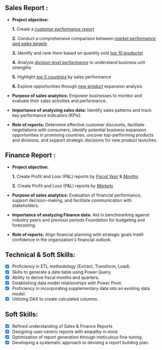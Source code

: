 ## Sales Report :


- **Project objective:** 

    **1.** Create a _[customer performance report](https://github.com/shahwajahmad/Excel-Sales-Analytics-/blob/main/customer%20performance%20report%20pdf.pdf)_ 

    **2.** Conduct a comprehensive comparison between _[market performance and sales targets](https://github.com/shahwajahmad/Excel-Sales-Analytics-/blob/main/market%20performance%20vs%20target%20PDF.pdf)_

    **3.** Identify and rank them based on quantity sold _[top 10 productst](https://github.com/shahwajahmad/Excel-Sales-Analytics-/blob/main/Top%2010%20Products%20PDF.pdf)_ 

    **4.** Analyze _[division-level performance](https://github.com/shahwajahmad/Excel-Sales-Analytics-/blob/main/Division%20level%20report%20PDF.pdf)_ to understand business unit strengths

    **5.** Highlight _[top 5 countries](https://github.com/shahwajahmad/Excel-Sales-Analytics-/blob/main/Top%205%20Countries%20in%202021%20PDF.pdf)_ by sales performance

    **6.** Explore opportunities through _[new product](https://github.com/shahwajahmad/Excel-Sales-Analytics-/blob/main/new%20products%20in%202021%20PDF.pdf)_ expansion analysis

- **Purpose of sales analytics:** Empower businesses to monitor and evaluate their sales activities and performance.

- **Importance of analyzing sales data:** Identify sales patterns and track key performance indicators (KPIs).

- **Role of reports:** Determine effective customer discounts, facilitate negotiations with consumers, identify potential business expansion opportunities in promising countries, uncover top-performing products and divisions, and support strategic decisions for new product launches.


## Finance Report :

- **Project objective:** 

    **1.** Create Profit and Loss (P&L) reports by _[Fiscal Year](https://github.com/shahwajahmad/Excel-Sales-Analytics-/blob/main/P%26L%20Statement%20by%20fiscal%20Year%20PDF.pdf)_ & _[Months](https://github.com/shahwajahmad/Excel-Sales-Analytics-/blob/main/P%26L%20Statement%20by%20Month%20pdf.pdf)_ 

   **2.** Create Profit and Loss (P&L) reports by _[Markets](https://github.com/shahwajahmad/Excel-Sales-Analytics-/blob/main/P%26L%20Statement%20by%20Market%20PDF.pdf)_

- **Purpose of sales analytics:** Evaluation of financial performance, support decision-making, and facilitate communication with stakeholders.

- **Importance of analyzing Finance data:** Aid in benchmarking against industry peers and previous periods Foundation for budgeting and forecasting.

- **Role of reports:** Align financial planning with strategic goals Instill confidence in the organization's financial outlook.


## Technical & Soft Skills:
- [x]	Proficiency in ETL methodology (Extract, Transform, Load).
- [x]	Skills to generate a date table using Power Query.
- [x]	Ability to derive fiscal months and quarters.
- [x]	Establishing data model relationships with Power Pivot.
- [x]	Proficiency in incorporating supplementary data into an existing data model.
- [x]	Utilizing DAX to create calculated columns.

## Soft Skills:
- [x]	Refined understanding of Sales & Finance Reports
- [x]	Designing user-centric reports with empathy in mind.
- [x]	Optimization of report generation through meticulous fine-tuning.
- [x]	Developing a systematic approach to devising a report building plan.
